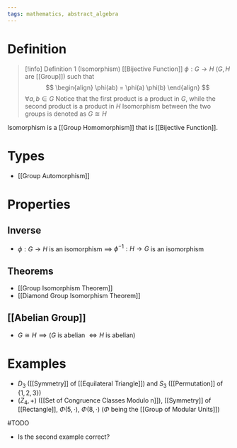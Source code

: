 ```yaml
---
tags: mathematics, abstract_algebra
---
```


# Definition

> [!info] Definition 1 (Isomorphism)
> [[Bijective Function]] $\phi: G \rightarrow H$ ($G, H$ are [[Group]]) such that
> $$
> \begin{align}
> \phi(ab) = \phi(a) \phi(b)
> \end{align}
> $$
> $\forall a, b \in G$
> Notice that the first product is a product in $G$, while the second product is a product in $H$
> Isomorphism between the two groups is denoted as $G \cong H$

Isomorphism is a [[Group Homomorphism]] that is [[Bijective Function]].

# Types
- [[Group Automorphism]]

# Properties

## Inverse
- $\phi: G \rightarrow H$ is an isomorphism $\implies$ $\phi^{-1}: H \rightarrow G$ is an isomorphism

## Theorems
- [[Group Isomorphism Theorem]]
- [[Diamond Group Isomorphism Theorem]]

## [[Abelian Group]]
- $G \cong H \implies (G$ is abelian $\iff H$ is abelian)

# Examples
- $D_3$ ([[Symmetry]] of [[Equilateral Triangle]]) and $S_3$ ([[Permutation]] of $\{1, 2, 3\}$)
- $(Z_4, +)$ ([[Set of Congruence Classes Modulo n]]), [[Symmetry]] of [[Rectangle]], $\Phi(5, \cdot)$, $\Phi(8, \cdot)$ ($\Phi$ being the [[Group of Modular Units]])

#TODO 
- Is the second example correct?